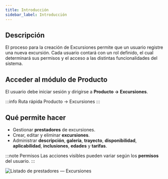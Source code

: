 ```yaml
---
title: Introducción
sidebar_label: Introducción
---
```


## Descripción
El proceso para la creación de Excursiones permite que un usuario registre una nueva excursión. Cada usuario contará con un rol definido, el cual determinará sus permisos y el acceso a las distintas funcionalidades del sistema.

## Acceder al módulo de Producto
El usuario debe iniciar sesión y dirigirse a **Producto → Excursiones**.

:::info Ruta rápida
Producto → Excursiones
:::

## Qué permite hacer
- Gestionar **prestadores** de excursiones.
- Crear, editar y eliminar **excursiones**.
- Administrar **descripción**, **galería**, **trayecto**, **disponibilidad**, **aplicabilidad**, **inclusiones**, **edades** y **tarifas**.

:::note Permisos
Las acciones visibles pueden variar según los **permisos** del usuario.
:::

![Listado de prestadores — Excursiones](/img/producto/excursiones/listado-de-prestadores.svg)

<!-- ![Habilitar/Inhabilitar prestador](/img/producto/excursiones/habiltar-prestador.svg) -->

